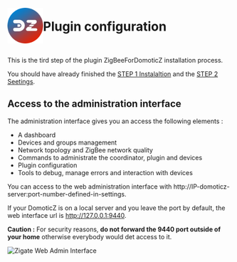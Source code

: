 <a href="Home.md"><img align="left" width="80" height="80" src="../Images/zigbee4domoticz-logo.png" alt="Logo"></a>

# Plugin configuration

</br>

This is the tird step of the plugin ZigBeeForDomoticZ installation process.

You should have already finished the [STEP 1 Instalaltion](Plugin_Installation.md) and the [STEP 2 Seetings](Plugin_Settings.md).


## Access to the administration interface

The administration interface gives you an access the following elements :

- A dashboard
- Devices and groups management
- Network topology and ZigBee network quality
- Commands to administrate the coordinator, plugin and devices
- Plugin configuration
- Tools to debug, manage errors and interaction with devices

You can access to the web administration interface with http://IP-domoticz-server:port-number-defined-in-settings.

If your DomoticZ is on a local server and you leave the port by default, the web interface url is http://127.0.0.1:9440.

**Caution :** For security reasons, **do not forward the 9440 port outside of your home** otherwise everybody would det access to it.

![Zigate Web Admin Interface](Images/Dashboard.png)
